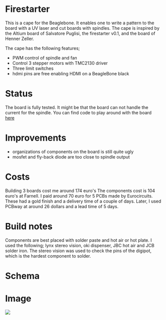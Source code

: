 # Firestarter
This is a cape for the Beaglebone. It enables one to write a pattern to the board with a UV laser and cut boards with spindles.
The cape is inspired by the Altium board of Salvatore Puglisi, the firestarter v0.1, and the board of Henner Zeller.

The cape has the following features;
 - PWM control of spindle and fan
 - Control 3 stepper motors with TMC2130 driver
 - Three limit switches
 - hdmi pins are free enabling HDMI on a BeagleBone black
 
# Status
The board is fully tested. It might be that the board can not handle the current for the spindle.
You can find code to play around with the board [here](https://github.com/hstarmans/ldgraphy)
 
# Improvements
- organizations of components on the board is still quite ugly
- mosfet and fly-back diode are too close to spindle output

# Costs
Building 3 boards cost me around 174 euro's The components cost is 104 euro's at Farnell. I paid around 70 euro for 5 PCBs made by Eurocircuits. These had a gold finish and a delivery time of a couple of days. Later, I used PCBway at around 26 dollars and a lead time of 5 days. 

# Build notes
Components are best placed with solder paste and hot air or hot plate. I used the following; lynx stereo vision, oki dispenser, JBC hot air and JCB solder iron. The stereo vision was used to check the pins of the digipot, which is the hardest component to solder.

# Schema



# Image
![](https://cdn.hackaday.io/images/8359661564576002833.jpg)






